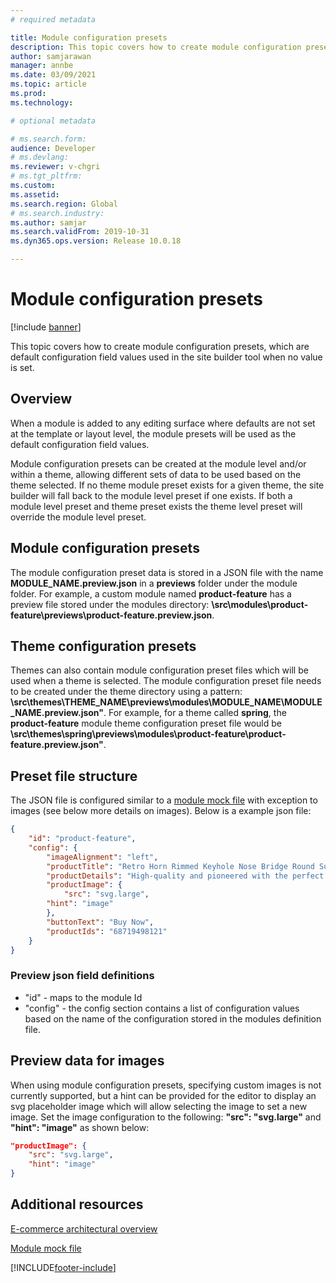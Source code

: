 ```yaml
---
# required metadata

title: Module configuration presets
description: This topic covers how to create module configuration presets, which are default configuration field values used in the site builder tool  when no value is set.
author: samjarawan
manager: annbe
ms.date: 03/09/2021
ms.topic: article
ms.prod: 
ms.technology: 

# optional metadata

# ms.search.form: 
audience: Developer
# ms.devlang: 
ms.reviewer: v-chgri
# ms.tgt_pltfrm: 
ms.custom: 
ms.assetid: 
ms.search.region: Global
# ms.search.industry: 
ms.author: samjar
ms.search.validFrom: 2019-10-31
ms.dyn365.ops.version: Release 10.0.18

---
```

# Module configuration presets

[!include [banner](../includes/banner.md)]

This topic covers how to create module configuration presets, which are default configuration field values used in the site builder tool  when no value is set.

## Overview

When a module is added to any editing surface where defaults are not set at the template or layout level, the module presets will be used as the default configuration field values. 

Module configuration presets can be created at the module level and/or within a theme, allowing different sets of data to be used based on the theme selected.  If no theme module preset exists for a given theme, the site builder will fall back to the module level preset if one exists. If both a module level preset and theme preset exists the theme level preset will override the module level preset.

## Module configuration presets

The module configuration preset data is stored in a JSON file with the name **MODULE_NAME.preview.json** in a **previews** folder under the module folder. For example, a custom module named **product-feature** has a preview file stored under the modules directory: **\src\modules\product-feature\previews\product-feature.preview.json**.

## Theme configuration presets

Themes can also contain module configuration preset files which will be used when a theme is selected.  The module configuration preset file needs to be created under the theme directory using a pattern:  **\src\themes\THEME_NAME\previews\modules\MODULE_NAME\MODULE_NAME.preview.json"**. For example, for a theme called **spring**, the **product-feature** module theme configuration preset file would be **\src\themes\spring\previews\modules\product-feature\product-feature.preview.json"**. 

## Preset file structure

The JSON file is configured similar to a [module mock file](module-mock-file.md) with exception to images (see below more details on images).  Below is a example json file:

```json
{
    "id": "product-feature",
    "config": {
        "imageAlignment": "left",
        "productTitle": "Retro Horn Rimmed Keyhole Nose Bridge Round Sunglasses",
        "productDetails": "High-quality and pioneered with the perfect blend of timeless classic and modern technology with hint of old school glamor.",
        "productImage": {
            "src": "svg.large",
	    "hint": "image"
        },
        "buttonText": "Buy Now",
        "productIds": "68719498121"
    }
}
```
### Preview json field definitions
* "id" - maps to the module Id
* "config" - the config section contains a list of configuration values based on the name of the configuration stored in the modules definition file.

## Preview data for images
When using module configuration presets, specifying custom images is not currently supported, but a hint can be provided for the editor to display an svg placeholder image which will allow selecting the image to set a new image.  Set the image configuration to the following: **"src": "svg.large"** and **"hint": "image"** as shown below:

```json
"productImage": {
    "src": "svg.large",
    "hint": "image"
}
```

## Additional resources

[E-commerce architectural overview](architectural-overview.md)

[Module mock file](module-mock-file.md)


[!INCLUDE[footer-include](../../includes/footer-banner.md)]
